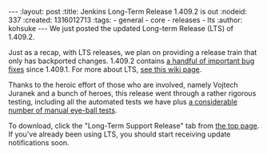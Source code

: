 --- :layout: post :title: Jenkins Long-Term Release 1.409.2 is out :nodeid: 337 :created: 1316012713 :tags: - general - core - releases - lts :author: kohsuke --- We just posted the updated Long-term Release (LTS) of 1.409.2.

Just as a recap, with LTS releases, we plan on providing a release train that only has backported changes. 1.409.2 contains [a handful of important bug fixes](http://jenkins-ci.org/changelog-stable) since 1.409.1. For more about LTS, [see this wiki page](https://wiki.jenkins-ci.org/display/JENKINS/LTS+Release+Line).

Thanks to the heroic effort of those who are involved, namely Vojtech Juranek and a bunch of heroes, this release went through a rather rigorous testing, including all the automated tests we have plus [a considerable number of manual eye-ball tests](https://wiki.jenkins-ci.org/display/JENKINS/LTS+1.409.x+RC+Testing).

To download, click the "Long-Term Support Release" tab from [the top page](http://jenkins-ci.org/). If you've already been using LTS, you should start receiving update notifications soon.
